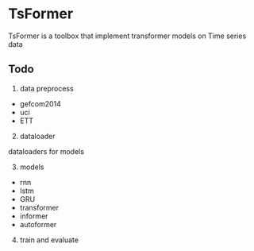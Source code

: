# TsFormer
TsFormer is a toolbox that implement transformer models on Time series data


## Todo

1. data preprocess 
- gefcom2014
- uci
- ETT

2. dataloader

dataloaders for models 

3. models

- rnn
- lstm
- GRU
- transformer
- informer
- autoformer

4. train and evaluate

